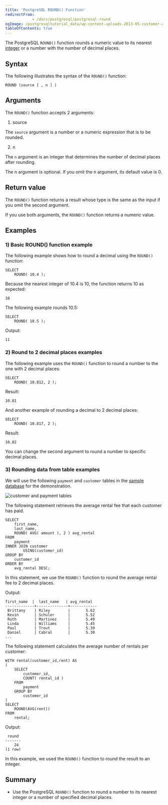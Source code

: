 ```yaml
---
title: 'PostgreSQL ROUND() Function'
redirectFrom: 
            - /docs/postgresql/postgresql-round
ogImage: /postgresqltutorial_data/wp-content-uploads-2013-05-customer-and-payment-tables.png
tableOfContents: true
---
```



The PostgreSQL `ROUND()` function rounds a numeric value to its nearest [integer](/docs/postgresql/postgresql-integer) or a number with the number of decimal places.

## Syntax

The following illustrates the syntax of the `ROUND()` function:

```
ROUND (source [ , n ] )
```

## Arguments

The `ROUND()` function accepts 2 arguments:

1. source

The `source` argument is a number or a numeric expression that is to be rounded.

2. n

The `n` argument is an integer that determines the number of decimal places after rounding.

The n argument is optional. If you omit the n argument, its default value is 0.

## Return value

The `ROUND()` function returns a result whose type is the same as the input if you omit the second argument.

If you use both arguments, the `ROUND()` function returns a numeric value.

## Examples

### 1) Basic ROUND() function example

The following example shows how to round a decimal using the `ROUND()` function:

```
SELECT
    ROUND( 10.4 );
```

Because the nearest integer of 10.4 is 10, the function returns 10 as expected:

```
10
```

The following example rounds 10.5:

```
SELECT
    ROUND( 10.5 );
```

Output:

```
11
```

### 2) Round to 2 decimal places examples

The following example uses the `ROUND()` function to round a number to the one with 2 decimal places:

```
SELECT
    ROUND( 10.812, 2 );
```

Result:

```
10.81
```

And another example of rounding a decimal to 2 decimal places:

```
SELECT
    ROUND( 10.817, 2 );
```

Result:

```
10.82
```

You can change the second argument to round a number to specific decimal places.

### 3) Rounding data from table examples

We will use the following `payment` and `customer` tables in the [sample database](https://www.postgresqltutorial.com/postgresql-getting-started/postgresql-sample-database/) for the demonstration.

![customer and payment tables](/postgresqltutorial_data/wp-content-uploads-2013-05-customer-and-payment-tables.png)

The following statement retrieves the average rental fee that each customer has paid.

```
SELECT
    first_name,
    last_name,
    ROUND( AVG( amount ), 2 ) avg_rental
FROM
    payment
INNER JOIN customer
        USING(customer_id)
GROUP BY
    customer_id
ORDER BY
    avg_rental DESC;
```

In this statement, we use the `ROUND()` function to round the average rental fee to 2 decimal places.

Output:

```
first_name  |  last_name   | avg_rental
-------------+--------------+------------
 Brittany    | Riley        |       5.62
 Kevin       | Schuler      |       5.52
 Ruth        | Martinez     |       5.49
 Linda       | Williams     |       5.45
 Paul        | Trout        |       5.39
 Daniel      | Cabral       |       5.30
...
```

The following statement calculates the average number of rentals per customer:

```
WITH rental(customer_id,rent) AS
(
    SELECT
        customer_id,
        COUNT( rental_id )
    FROM
        payment
    GROUP BY
        customer_id
)
SELECT
    ROUND(AVG(rent))
FROM
    rental;
```

Output:

```
 round
-------
    24
(1 row)
```

In this example, we used the `ROUND()` function to round the result to an integer.

## Summary

- Use the PostgreSQL `ROUND()` function to round a number to its nearest integer or a number of specified decimal places.
